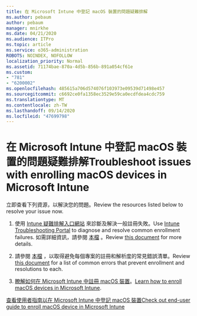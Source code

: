 ```yaml
---
title: 在 Microsoft Intune 中登記 macOS 裝置的問題疑難排解
ms.author: pebaum
author: pebaum
manager: mnirkhe
ms.date: 04/21/2020
ms.audience: ITPro
ms.topic: article
ms.service: o365-administration
ROBOTS: NOINDEX, NOFOLLOW
localization_priority: Normal
ms.assetid: 71174bae-870a-4d5b-856b-891a054cf61e
ms.custom:
- "781"
- "6200002"
ms.openlocfilehash: 485615a706d574076f103973e09539d71498e457
ms.sourcegitcommit: c6692ce0fa1358ec3529e59ca0ecdfdea4cdc759
ms.translationtype: MT
ms.contentlocale: zh-TW
ms.lasthandoff: 09/14/2020
ms.locfileid: "47699798"
---
```

# <a name="troubleshoot-issues-with-enrolling-macos-devices-in-microsoft-intune"></a><span data-ttu-id="ae39d-102">在 Microsoft Intune 中登記 macOS 裝置的問題疑難排解</span><span class="sxs-lookup"><span data-stu-id="ae39d-102">Troubleshoot issues with enrolling macOS devices in Microsoft Intune</span></span>

<span data-ttu-id="ae39d-103">立即查看下列資源，以解決您的問題。</span><span class="sxs-lookup"><span data-stu-id="ae39d-103">Review the resources listed below to resolve your issue now.</span></span>
  
1. <span data-ttu-id="ae39d-104">使用 [Intune 疑難排解入口網站](https://devicemanagement.microsoft.com/#blade/Microsoft_Intune_DeviceSettings/TroubleshootBlade) 來診斷及解決一般註冊失敗。</span><span class="sxs-lookup"><span data-stu-id="ae39d-104">Use [Intune Troubleshooting Portal](https://devicemanagement.microsoft.com/#blade/Microsoft_Intune_DeviceSettings/TroubleshootBlade) to diagnose and resolve common enrollment failures.</span></span> <span data-ttu-id="ae39d-105">如需詳細資訊，請參閱 [本檔](https://docs.microsoft.com/intune/help-desk-operators) 。</span><span class="sxs-lookup"><span data-stu-id="ae39d-105">Review [this document](https://docs.microsoft.com/intune/help-desk-operators) for more details.</span></span>

2. <span data-ttu-id="ae39d-106">請參閱 [本檔](https://docs.microsoft.com/intune-classic/troubleshoot/troubleshoot-device-enrollment-in-intune) ，以取得避免每個專案的註冊和解析度的常見錯誤清單。</span><span class="sxs-lookup"><span data-stu-id="ae39d-106">Review [this document](https://docs.microsoft.com/intune-classic/troubleshoot/troubleshoot-device-enrollment-in-intune) for a list of common errors that prevent enrollment and resolutions to each.</span></span>

3. <span data-ttu-id="ae39d-107">[瞭解如何在 Microsoft Intune 中註冊 macOS 裝置](https://docs.microsoft.com/intune/macos-enroll)。</span><span class="sxs-lookup"><span data-stu-id="ae39d-107">[Learn how to enroll macOS devices in Microsoft Intune](https://docs.microsoft.com/intune/macos-enroll).</span></span>

[<span data-ttu-id="ae39d-108">查看使用者指南以在 Microsoft Intune 中登記 macOS 裝置</span><span class="sxs-lookup"><span data-stu-id="ae39d-108">Check out end-user guide to enroll macOS device in Microsoft Intune</span></span>](https://docs.microsoft.com/intune-user-help/enroll-your-device-in-intune-macos-cp)
  